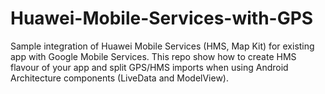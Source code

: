 # Huawei-Mobile-Services-with-GPS
Sample integration of Huawei Mobile Services (HMS, Map Kit) for existing app with Google Mobile Services. This repo show how to create HMS flavour of your app and split GPS/HMS imports when using Android Architecture components (LiveData and ModelView).
